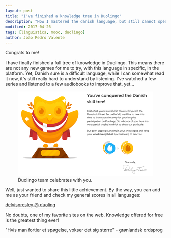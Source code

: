 ```yaml
---
layout: post
title: "I've finished a knowledge tree in Duolingo"
description: "How I mastered the danish language, but still cannot speak any danish"
modified: 2017-04-26
tags: [linguistics, mooc, duolingo]
author: João Pedro Valente
---
```


Congrats to me!

I have finally finished a full tree of knowledge in Duolingo. This means there are not any new games for me to try, with this language in specific, in the platform. Yet, Danish sure is a difficult language, while I can somewhat read it now, it's still really hard to understand by listening. I've watched a few series and listened to a few audiobooks to improve that, yet...

<figure>
	<img src="/images/danishconq.png" alt="danish is conqueres">
	<figcaption>Duolingo team celebrates with you.</figcaption>
</figure>

Well, just wanted to share this little achievement. By the way, you can add me as your friend and check my general scores in all languages:

<a href="https://www.duolingo.com/DelvisPresley" target="_blank">delvispresley @ duoling</a>

No doubts, one of my favorite sites on the web. Knowledge offered for free is the greatest thing ever!

"Hvis man fortier et spøgelse, vokser det sig større" - grønlandsk ordsprog
